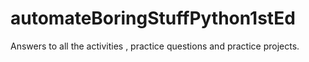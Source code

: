 # automateBoringStuffPython1stEd
Answers to all the activities , practice questions and practice projects.
